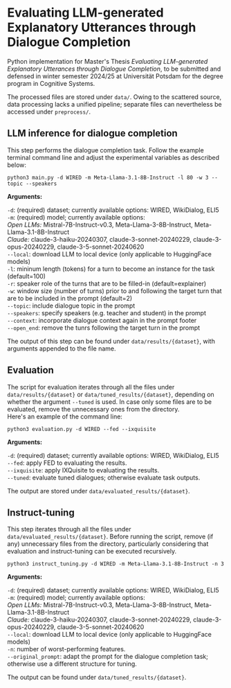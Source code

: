 # Evaluating LLM-generated Explanatory Utterances through Dialogue Completion

Python implementation for Master's Thesis *Evaluating LLM-generated Explanatory Utterances through Dialogue Completion*, to be submitted and defensed in winter semester 2024/25 at Universität Potsdam for the degree program in Cognitive Systems.

The processed files are stored under `data/`. Owing to the scattered source, data processing lacks a unified pipeline; separate files can nevertheless be accessed under `preprocess/`.

## LLM inference for dialogue completion

This step performs the dialogue completion task. Follow the example terminal command line and adjust the experimental variables as described below:

```
python3 main.py -d WIRED -m Meta-Llama-3.1-8B-Instruct -l 80 -w 3 --topic --speakers
```

**Arguments:**

`-d`: (required) dataset; currently available options: WIRED, WikiDialog, ELI5</br>
`-m`: (required) model; currently available options:
</br>*Open LLMs:* Mistral-7B-Instruct-v0.3, Meta-Llama-3-8B-Instruct, Meta-Llama-3.1-8B-Instruct
</br>*Claude:* claude-3-haiku-20240307, claude-3-sonnet-20240229, claude-3-opus-20240229, claude-3-5-sonnet-20240620</br>
`--local`: download LLM to local device (only applicable to HuggingFace models)</br>
`-l`: mininum length (tokens) for a turn to become an instance for the task (default=100)</br>
`-r`: speaker role of the turns that are to be filled-in (default=explainer)</br>
`-w`: window size (number of turns) prior to and following the target turn that are to be included in the prompt (default=2)</br>
`--topic`: include dialogue topic in the prompt</br>
`--speakers`: specify speakers (e.g. teacher and student) in the prompt</br>
`--context`: incorporate dialogue context again in the prompt footer</br>
`--open_end`: remove the tunrs following the target turn in the prompt</br>

The output of this step can be found under `data/results/{dataset}`, with arguments appended to the file name.

## Evaluation

The script for evaluation iterates through all the files under `data/results/{dataset}` or `data/tuned_results/{dataset}`, depending on whether the argument `--tuned` is used. In case only some files are to be evaluated, remove the unnecessary ones from the directory.</br>
Here's an example of the command line:

```
python3 evaluation.py -d WIRED --fed --ixquisite
```

**Arguments:**

`-d`: (required) dataset; currently available options: WIRED, WikiDialog, ELI5</br>
`--fed`: apply FED to evaluating the results.</br>
`--ixquisite`: apply IXQuisite to evaluating the results.</br>
`--tuned`: evaluate tuned dialogues; otherwise evaluate task outputs.</br>

The output are stored under `data/evaluated_results/{dataset}`.

## Instruct-tuning

This step iterates through all the files under `data/evaluated_results/{dataset}`. Before running the script, remove (if any) unnecessary files from the directory, particularly considering that evaluation and instruct-tuning can be executed recursively.

```
python3 instruct_tuning.py -d WIRED -m Meta-Llama-3.1-8B-Instruct -n 3
```

**Arguments:**

`-d`: (required) dataset; currently available options: WIRED, WikiDialog, ELI5</br>
`-m`: (required) model; currently available options:
</br>*Open LLMs:* Mistral-7B-Instruct-v0.3, Meta-Llama-3-8B-Instruct, Meta-Llama-3.1-8B-Instruct
</br>*Claude:* claude-3-haiku-20240307, claude-3-sonnet-20240229, claude-3-opus-20240229, claude-3-5-sonnet-20240620</br>
`--local`: download LLM to local device (only applicable to HuggingFace models)</br>
`-n`: number of worst-performing features.</br>
`--original_prompt`: adapt the prompt for the dialogue completion task; otherwise use a different structure for tuning.</br>

The output can be found under `data/tuned_results/{dataset}`.